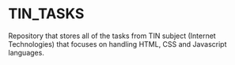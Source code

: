# TIN_TASKS
Repository that stores all of the tasks from TIN subject (Internet Technologies) that focuses on handling HTML, CSS and Javascript languages.
